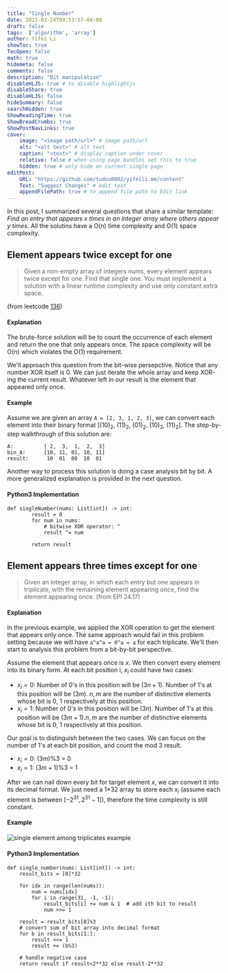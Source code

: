 ```yaml
---
title: "Single Number"
date: 2022-03-24T09:53:57-04:00
draft: false
tags:  ['algorithm', 'array']
author: Yifei Li
showToc: true
TocOpen: false
math: true
hidemeta: false
comments: false
description: "Bit manipulation"
disableHLJS: true # to disable highlightjs
disableShare: true
disableHLJS: false
hideSummary: false
searchHidden: true
ShowReadingTime: true
ShowBreadCrumbs: true
ShowPostNavLinks: true
cover:
    image: "<image path/url>" # image path/url
    alt: "<alt text>" # alt text
    caption: "<text>" # display caption under cover
    relative: false # when using page bundles set this to true
    hidden: true # only hide on current single page
editPost:
    URL: "https://github.com/tudou0002/yifeili.me/content"
    Text: "Suggest Changes" # edit text
    appendFilePath: true # to append file path to Edit link
---
```

In this post, I summarized several questions that share a similar template: *Find an entry that appears x times in an integer array where others appear y times*. All the solutins have a O(n) time complexity and O(1) space complexity.

## Element appears twice except for one
>Given a non-empty array of integers nums, every element appears twice except for one. Find that single one.
You must implement a solution with a linear runtime complexity and use only constant extra space.

(from leetcode [136](https://leetcode.com/problems/single-number/))

#### Explanation
The brute-force solution will be to count the occurrence of each element and return the one that only appears once. The space complexity will be O(n) which violates the O(1) requirement. 

We'll approach this question from the bit-wise persepctive. Notice that any number XOR itself is 0. We can just iterate the whole array and keep XOR-ing the current result. Whatever left in our result is the element that appeared only once. 

#### Example
Assume we are given an array `A = [2, 3, 1, 2, 3]`, we can convert each element into their binary format [$(10)_2$, $(11)_2$, $(01)_2$, $(10)_2$, $(11)_2$]. The step-by-step walkthrough of this solution are:
```
A:          [ 2,  3,  1,  2,  3]
bin_A:      [10, 11, 01, 10, 11]
result:      10  01  00  10  01
```
Another way to process this solution is doing a case analysis bit by bit. A more generalized explanation is provided in the next question. 

#### Python3 Implementation
```python3
def singleNumber(nums: List[int]) -> int:
        result = 0
        for num in nums:
            # bitwise XOR operator: ^
            result ^= num
            
        return result

```


## Element appears three times except for one
> Given an integer array, in which each entry but one appears in triplicate, with the remaining element appearing once, find the element appearing once. 
(from EPI 24.17)

#### Explanation
In the previous example, we applied the XOR operation to get the element that appears only once. The same approach would fail in this problem setting because we will have `a^a^a = 0^a = a` for each triplicate. We'll then start to analysis this problem from a bit-by-bit perspective. 

Assume the element that appears once is $x$. We then convert every element into its binary form. At each bit position i, $x_i$ could have two cases:
- $x_i = 0$: Number of 0's in this position will be $(3n+1)$. Number of 1's at this position will be $(3m)$. $n, m$ are the number of distinctive elements whose bit is 0, 1 respectively at this position.
- $x_i = 1$: Number of 0's in this position will be $(3n)$. Number of 1's at this position will be $(3m+1)$.$n, m$ are the number of distinctive elements whose bit is 0, 1 respectively at this position.

Our goal is to distinguish between the two cases. We can focus on the number of 1's at each bit position, and count the mod 3 result. 
- $x_i = 0$: $(3m)$%3 = 0
- $x_i = 1$: $(3m+1)$%3 = 1

After we can nail down every bit for target element $x$, we can convert it into its decimal format. We just need a 1*32 array to store each $x_i$ (assume each element is between $[-2^{31}, 2^{31}-1]$), therefore the time complexity is still constant.

#### Example
![single element among triplicates example](/single_element.PNG#center)

#### Python3 Implementation
```python3
def single_number(nums: List[int]) -> int:
    result_bits = [0]*32
    
    for idx in range(len(nums)):
        num = nums[idx]
        for i in range(31, -1, -1):
            result_bits[i] += num & 1  # add ith bit to result
            num >>= 1
    
    result = result_bits[0]%3
    # convert sum of bit array into decimal format
    for b in result_bits[1:]:
        result <<= 1
        result += (b%3)

    # handle negative case
    return result if result<2**32 else result-2**32
```